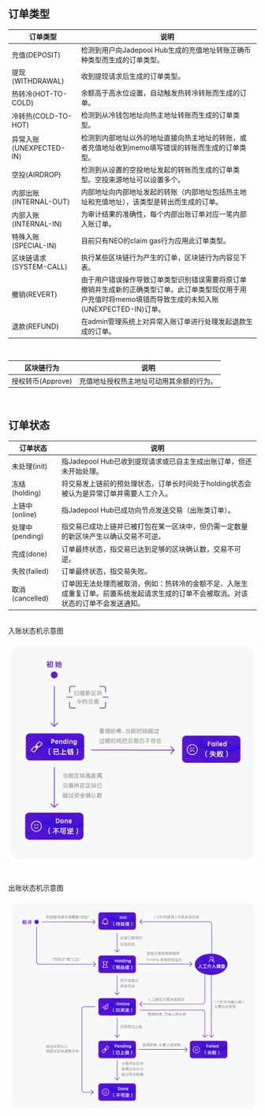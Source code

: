 ## 订单类型

订单类型 | 说明
--------- | ------- 
充值(DEPOSIT) | 检测到用户向Jadepool Hub生成的充值地址转账正确币种类型而生成的订单类型。
提现(WITHDRAWAL) | 收到提现请求后生成的订单类型。
热转冷(HOT-TO-COLD) | 余额高于高水位设置，自动触发热转冷转账而生成的订单。
冷转热(COLD-TO-HOT) | 检测到从冷钱包地址向热主地址转账而生成的订单类型。
异常入账(UNEXPECTED-IN) | 检测到内部地址以外的地址直接向热主地址的转账，或者充值地址收到memo填写错误的转账而生成的订单类型。
空投(AIRDROP) | 检测到从设置的空投地址发起的转账而生成的订单类型。空投来源地址可以设置多个。
内部出账(INTERNAL-OUT) | 内部地址向内部地址发起的转账（内部地址包括热主地址和充值地址），该类型是转出而生成的订单。
内部入账(INTERNAL-IN) | 为审计结果的准确性，每个内部出账订单对应一笔内部入账订单。
特殊入账(SPECIAL-IN) | 目前只有NEO的claim gas行为应用此订单类型。
区块链请求(SYSTEM-CALL) | 执行某些区块链行为产生的订单，区块链行为内容见下表。
撤销(REVERT) | 由于用户错误操作导致订单类型识别错误需要将原订单撤销并生成新的正确类型订单。此订单类型现仅用于用户充值时将memo填错而导致生成的未知入账(UNEXPECTED-IN)订单。
退款(REFUND) | 在admin管理系统上对异常入账订单进行处理发起退款生成的订单。

<br>

区块链行为 | 说明
--------- | ------- 
授权转币(Approve) | 充值地址授权热主地址可动用其余额的行为。

<br>

## 订单状态

订单状态 | 说明
--------- | ------- 
未处理(init) | 指Jadepool Hub已收到提现请求或已自主生成出账订单，但还未开始处理。
冻结(holding) | 将交易发上链前的预处理状态，订单长时间处于holding状态会被认为是异常订单并需要人工介入。
上链中(online) | 指Jadepool Hub已成功向节点发送交易（出账类订单）。
处理中(pending) | 指交易已成功上链并已被打包在某一区块中，但仍需一定数量的新区块产生以确认交易不可逆。
完成(done) | 订单最终状态，指交易已达到足够的区块确认数，交易不可逆。
失败(failed) | 订单最终状态，指交易失败。
取消(cancelled) | 订单因无法处理而被取消，例如：热转冷的金额不足、入账生成重复订单。前置系统发起请求生成的订单不会被取消。对该状态的订单不会发送通知。

<br>
入账状态机示意图

![](image/incoming.png)

<br>
出账状态机示意图

![](image/outgoing.png)